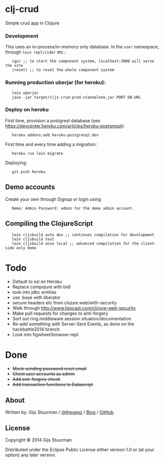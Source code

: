 # clj-crud

Simple crud app in Clojure

### Development
This uses an in-process/in-memory only database. In the `user` namespace, through `lein repl/cider` etc.:
```
   (go) ;; to start the component system, localhost:3000 will serve the site
   (reset) ;; to reset the whole component system
```

### Running production uberjar (for heroku):
```
   lein uberjar
   java -jar target/cljs-crud-prod-standalone.jar PORT DB-URL
```

### Deploy on heroku
First time, provision a postgrest database (see https://devcenter.heroku.com/articles/heroku-postgresql):
```
   heroku addons:add heroku-postgresql:dev
```
First time and every time adding a migration:
```
   heroku run lein migrate
```
Deploying:
```
   git push heroku
```

## Demo accounts
Create your own through Signup or login using 
```
   Name: Admin Password: admin for the demo admin account.
```

## Compiling the ClojureScript
```
   lein cljsbuild auto dev ;; continues compilation for development
   lein cljsbuild test
   lein cljsbuild once local ;; advanced compilation for the client-side only demo
```


# Todo
- Default to ssl on Heroku
- Replace compojure with bidi
- look into jdbc entities
- use :base with liberator
- secure headers etc from clojure.web/with-security
- Walk through http://www.lispcast.com/clojure-web-security
- Make pull requests for changes to anti-forgery
- Sort out ring.middleware.session situation/documentation
- Re-add something with Server-Sent Events, as done on the hackbattle2014 branch
- Look into figwheel/browser-repl

# Done
- ~~Mock sending password reset email~~
- ~~Ghost user accounts as admin~~
- ~~Add anti-forgery check~~
- ~~Add transaction functions to Datascript~~

## About

Written by:
Gijs Stuurman / [@thegeez][twt] / [Blog][blog] / [GitHub][github]

[twt]: http://twitter.com/thegeez
[blog]: http://thegeez.net
[github]: https://github.com/thegeez

## License

Copyright © 2014 Gijs Stuurman

Distributed under the Eclipse Public License either version 1.0 or (at
your option) any later version.
